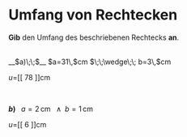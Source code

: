 <!--
version:  0.0.1

language: de


@style
input {
    text-align: center;
}

.flex-container {
    display: flex;
    flex-wrap: wrap;
    align-items: stretch;
    gap: 20px;
}

.flex-child {
    flex: 1;
    min-width: 350px;
    margin-right: 20px;
}

@media (max-width: 400px) {
    .flex-child {
        flex: 100%;
        margin-right: 0;
    }
}
@end

formula: \carry   \textcolor{red}{\scriptsize #1}
formula: \digit   \rlap{\carry{#1}}\phantom{#2}#2
formula: \permil  \text{‰}

import: https://raw.githubusercontent.com/LiaTemplates/Tikz-Jax/main/README.md

script: https://cdn.jsdelivr.net/gh/LiaTemplates/Tikz-Jax@main/dist/index.js


tags: Rechteck, Länge, Fläche, Umfang, sehr leicht, sehr niedrig, Angeben

comment: Berechne den Umfang einer rechteckigen Fläche.

author: Martin Lommatzsch

-->




# Umfang von Rechtecken


**Gib** den Umfang des beschriebenen Rechtecks **an**.

<br>


<section class="flex-container">

<div class="flex-child">
__$a)\;\;$__ $a=31\,$cm $\;\;\wedge\;\; b=3\,$cm

$u=$[[  78  ]]cm

<br>
</div>

<div class="flex-child">

__$b)\;\;$__ $a=2\,$cm $\;\;\wedge\;\; b=1\,$cm

$u=$[[  6   ]]cm



</div>

</section>





<br>
<br>
<br>
<br>
<br>